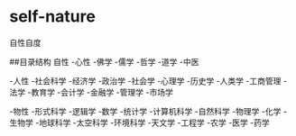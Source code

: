 # self-nature
自性自度

##目录结构
自性
 -心性
  -佛学
  -儒学
  -哲学
  -道学
  -中医

 -人性
  -社会科学
   -经济学
   -政治学
   -社会学
   -心理学
   -历史学
   -人类学
   -工商管理
   -法学
   -教育学
   -会计学
   -金融学
   -管理学
   -市场学

 -物性
  -形式科学
   -逻辑学
   -数学
   -统计学
   -计算机科学
  -自然科学
   -物理学
   -化学
   -生物学
   -地球科学
   -太空科学
   -环境科学
   -天文学
   -工程学
   -农学
   -医学
   -药学